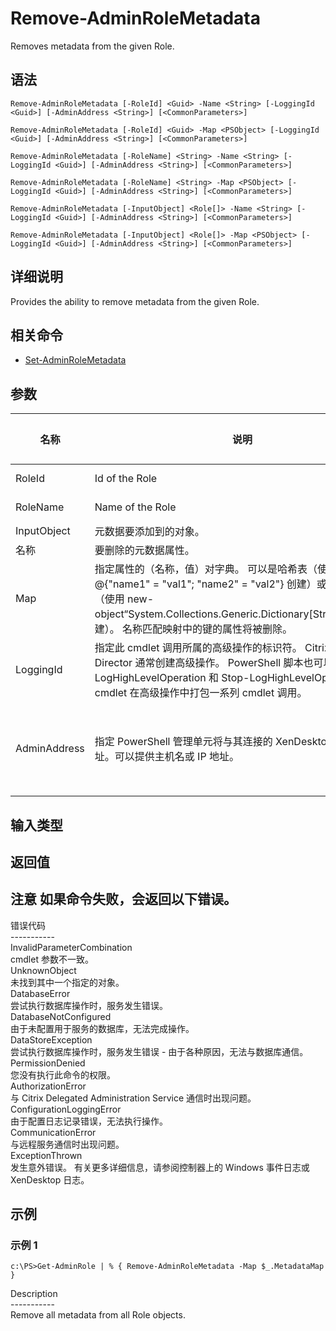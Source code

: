 # Remove-AdminRoleMetadata

Removes metadata from the given Role.

## 语法

    Remove-AdminRoleMetadata [-RoleId] <Guid> -Name <String> [-LoggingId <Guid>] [-AdminAddress <String>] [<CommonParameters>]
    
    Remove-AdminRoleMetadata [-RoleId] <Guid> -Map <PSObject> [-LoggingId <Guid>] [-AdminAddress <String>] [<CommonParameters>]
    
    Remove-AdminRoleMetadata [-RoleName] <String> -Name <String> [-LoggingId <Guid>] [-AdminAddress <String>] [<CommonParameters>]
    
    Remove-AdminRoleMetadata [-RoleName] <String> -Map <PSObject> [-LoggingId <Guid>] [-AdminAddress <String>] [<CommonParameters>]
    
    Remove-AdminRoleMetadata [-InputObject] <Role[]> -Name <String> [-LoggingId <Guid>] [-AdminAddress <String>] [<CommonParameters>]
    
    Remove-AdminRoleMetadata [-InputObject] <Role[]> -Map <PSObject> [-LoggingId <Guid>] [-AdminAddress <String>] [<CommonParameters>]
    

## 详细说明

Provides the ability to remove metadata from the given Role.

## 相关命令

- [Set-AdminRoleMetadata](Set-AdminRoleMetadata.html)

## 参数

| 名称           | 说明                                                                                                                                                                     | 是否必需？ | 管道输入                           | 默认值                                   |
| ------------ | ---------------------------------------------------------------------------------------------------------------------------------------------------------------------- | ----- | ------------------------------ | ------------------------------------- |
| RoleId       | Id of the Role                                                                                                                                                         | true  | true (ByValue, ByPropertyName) |                                       |
| RoleName     | Name of the Role                                                                                                                                                       | true  | true (ByValue, ByPropertyName) |                                       |
| InputObject  | 元数据要添加到的对象。                                                                                                                                                            | true  | true (ByValue)                 |                                       |
| 名称           | 要删除的元数据属性。                                                                                                                                                             | true  | false                          |                                       |
| Map          | 指定属性的（名称，值）对字典。 可以是哈希表（使用 @{"name1" = "val1"; "name2" = "val2"} 创建）或字符串字典（使用 new-object“System.Collections.Generic.Dictionary[String,String]”创建）。 名称匹配映射中的键的属性将被删除。    | true  | true (ByValue)                 |                                       |
| LoggingId    | 指定此 cmdlet 调用所属的高级操作的标识符。 Citrix Studio 和 Director 通常创建高级操作。 PowerShell 脚本也可以借助 Start-LogHighLevelOperation 和 Stop-LogHighLevelOperation cmdlet 在高级操作中打包一系列 cmdlet 调用。 | false | false                          |                                       |
| AdminAddress | 指定 PowerShell 管理单元将与其连接的 XenDesktop 控制器的地址。可以提供主机名或 IP 地址。                                                                                                             | false | false                          | Localhost。一旦有 cmdlet 提供了某个值，此值将变为默认值。 |

## 输入类型

### 

## 返回值

### 

## 注意 如果命令失败，会返回以下错误。  
错误代码  
\---\---\-----  
InvalidParameterCombination  
cmdlet 参数不一致。  
UnknownObject  
未找到其中一个指定的对象。  
DatabaseError  
尝试执行数据库操作时，服务发生错误。  
DatabaseNotConfigured  
由于未配置用于服务的数据库，无法完成操作。  
DataStoreException  
尝试执行数据库操作时，服务发生错误 - 由于各种原因，无法与数据库通信。  
PermissionDenied  
您没有执行此命令的权限。  
AuthorizationError  
与 Citrix Delegated Administration Service 通信时出现问题。  
ConfigurationLoggingError  
由于配置日志记录错误，无法执行操作。  
CommunicationError  
与远程服务通信时出现问题。  
ExceptionThrown  
发生意外错误。 有关更多详细信息，请参阅控制器上的 Windows 事件日志或 XenDesktop 日志。

## 示例

### 示例 1

    c:\PS>Get-AdminRole | % { Remove-AdminRoleMetadata -Map $_.MetadataMap }
    

Description  
\---\---\-----  
Remove all metadata from all Role objects.